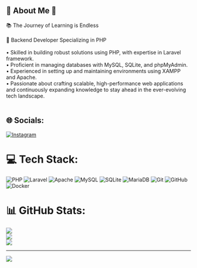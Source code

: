 ## 🌟​ About Me 🌟​
📚​ The Journey of Learning is Endless<br><br>📌 Backend Developer Specializing in PHP<br><br>• Skilled in building robust solutions using PHP, with expertise in Laravel framework.<br>• Proficient in managing databases with MySQL, SQLite, and phpMyAdmin.<br>• Experienced in setting up and maintaining environments using XAMPP and Apache.<br>• Passionate about crafting scalable, high-performance web applications and continuously expanding knowledge to stay ahead in the ever-evolving tech landscape.<br><br>


## 🌐 Socials:
[![Instagram](https://img.shields.io/badge/Instagram-%23E4405F.svg?logo=Instagram&logoColor=white)](https://instagram.com/p_ghamari) 

# 💻 Tech Stack:
![PHP](https://img.shields.io/badge/php-%23777BB4.svg?style=for-the-badge&logo=php&logoColor=white) ![Laravel](https://img.shields.io/badge/laravel-%23FF2D20.svg?style=for-the-badge&logo=laravel&logoColor=white) ![Apache](https://img.shields.io/badge/apache-%23D42029.svg?style=for-the-badge&logo=apache&logoColor=white) ![MySQL](https://img.shields.io/badge/mysql-4479A1.svg?style=for-the-badge&logo=mysql&logoColor=white) ![SQLite](https://img.shields.io/badge/sqlite-%2307405e.svg?style=for-the-badge&logo=sqlite&logoColor=white) ![MariaDB](https://img.shields.io/badge/MariaDB-003545?style=for-the-badge&logo=mariadb&logoColor=white) ![Git](https://img.shields.io/badge/git-%23F05033.svg?style=for-the-badge&logo=git&logoColor=white) ![GitHub](https://img.shields.io/badge/github-%23121011.svg?style=for-the-badge&logo=github&logoColor=white) ![Docker](https://img.shields.io/badge/docker-%230db7ed.svg?style=for-the-badge&logo=docker&logoColor=white)
# 📊 GitHub Stats:
![](https://github-readme-stats.vercel.app/api?username=Peyman-Ghamari&theme=default&hide_border=false&include_all_commits=false&count_private=false)<br/>
![](https://github-readme-streak-stats.herokuapp.com/?user=Peyman-Ghamari&theme=default&hide_border=false)<br/>
![](https://github-readme-stats.vercel.app/api/top-langs/?username=Peyman-Ghamari&theme=default&hide_border=false&include_all_commits=false&count_private=false&layout=compact)

---
[![](https://visitcount.itsvg.in/api?id=Peyman-Ghamari&icon=0&color=0)](https://visitcount.itsvg.in)

<!-- Proudly created with GPRM ( https://gprm.itsvg.in ) -->
